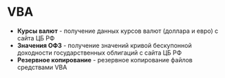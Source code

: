# VBA

- **Курсы валют** - получение данных курсов валют (доллара и евро) с сайта ЦБ РФ
- **Значения ОФЗ** - получение значений кривой бескупонной доходности государственных облигаций с сайта ЦБ РФ
- **Резервное копирование** - резервное копирование файлов средствами VBA
